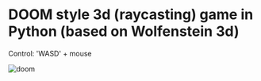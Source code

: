 # DOOM style 3d (raycasting) game in Python (based on Wolfenstein 3d)

Control: 'WASD' + mouse

![doom](/sreenshots/0.png)